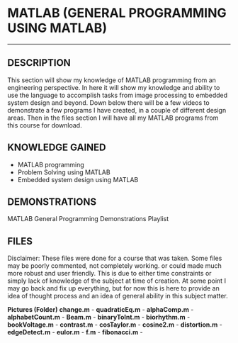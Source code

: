 # MATLAB (GENERAL PROGRAMMING USING MATLAB)
-----------------------

DESCRIPTION
-----------------------
This section will show my knowledge of MATLAB programming from an engineering perspective.  In here it will show my knowledge and ability to use the language to accomplish tasks from image processing to embedded system design and beyond.  Down below there will be a few videos to demonstrate a few programs I have created, in a couple of different design areas.  Then in the files section I will have all my MATLAB programs from this course for download.

KNOWLEDGE GAINED
-----------------------
* MATLAB programming 
* Problem Solving using MATLAB
* Embedded system design using MATLAB

DEMONSTRATIONS
------------------------
MATLAB General Programming Demonstrations Playlist

FILES
------------------------
Disclaimer:  These files were done for a course that was taken.  Some files may be poorly commented, not completely working. or could made much more robust and user friendly.  This is due to either time constraints or simply lack of knowledge of the subject at time of creation.  At some point I may go back and fix up everything, but for now this is here to provide an idea of thought process and an idea of general ability in this subject matter.

**Pictures (Folder)**
	**change.m** -
	**quadraticEq.m** -
	**alphaComp.m** -
	**alphabetCount.m** -
	**Beam.m** -
	**binaryToInt.m** - 
	**biorhythm.m** -
	**bookVoltage.m** -
	**contrast.m** -
	**cosTaylor.m** -
	**cosine2.m** -
	**distortion.m** - 
	**edgeDetect.m** -
	**eulor.m** -
	**f.m** -
	**fibonacci.m** -
	
	
